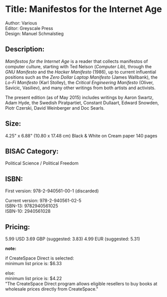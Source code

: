 # Title: Manifestos for the Internet Age

Author: Various    
Editor: Greyscale Press    
Design: Manuel Schmalstieg

## Description:

<i>Manifestos for the Internet Age</i> is a reader that collects manifestos of computer culture, starting with Ted Nelson (<i>Computer Lib</i>), through the <i>GNU Manifesto</i> and the <i>Hacker Manifesto</i> (1986), up to current influential positions such as the <i>Zero Dollar Laptop Manifesto</i> (James Wallbank), the <i>Lo-Fi Manifesto</i> (Karl Stolley), the <i>Critical Engineering Manifesto</i> (Oliver, Savicic, Vasiliev), and many other writings from both artists and activists. 

The present edition (as of May 2015) includes writings by Aaron Swartz, Adam Hyde, the Swedish Piratpartiet, Constant Dullaart, Edward Snowden, Piotr Czerski, David Weinberger and Doc Searls.

## Size: 

4.25" x 6.88" (10.80 x 17.48 cm)
Black & White on Cream paper
140 pages

## BISAC Category:

Political Science / Political Freedom

## ISBN: 

First version: 978-2-940561-00-1 (discarded)

Current version: 978-2-940561-02-5    
ISBN-13: 9782940561025    
ISBN-10: 2940561028

## Pricing: 

5.99 USD 
3.69 GBP (suggested: 3.83)
4.99 EUR (suggested: 5.31)

**note:**

if CreateSpace Direct is selected:    
minimum list price is: $6.33

else:     
minimum list price is: $4.22    
"The CreateSpace Direct program allows eligible resellers to buy books at wholesale prices directly from CreateSpace."
